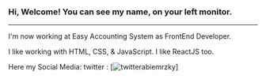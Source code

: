 ### Hi, Welcome! You can see my name, on your left monitor.
---
I'm now working at Easy Accounting System as FrontEnd Developer.

I like working with HTML, CSS, & JavaScript. I like ReactJS too.

Here my Social Media: 
twitter : [![twitter]abiemrzky]

[twitter]: https://twitter.com/abiemrzky
[instagram]: https://www.instagram.com/abie.mrzky/
[linkedin]: https://www.linkedin.com/in/abie-mei-rizky-189572166
<!--
**abiemrzky/abiemrzky** is a ✨ _special_ ✨ repository because its `README.md` (this file) appears on your GitHub profile.

Here are some ideas to get you started:

- 🔭 I’m currently working on ...
- 🌱 I’m currently learning ...
- 👯 I’m looking to collaborate on ...
- 🤔 I’m looking for help with ...
- 💬 Ask me about ...
- 📫 How to reach me: ...
- 😄 Pronouns: ...
- ⚡ Fun fact: ...
-->
